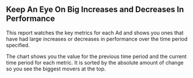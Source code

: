## Keep An Eye On Big Increases and Decreases In Performance
This report watches the key metrics for each Ad and shows you ones that have had large increases or decreases in performance over the time period specified.

The chart shows you the value for the previous time period and the current time period for each metric. It is sorted by the absolute amount of change so you see the biggest movers at the top.
